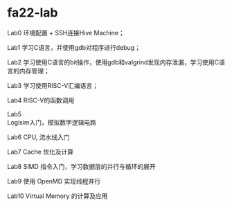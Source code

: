 # fa22-lab


Lab0
环境配置 + SSH连接Hive Machine；

Lab1 
学习C语言，并使用gdb对程序进行debug；

Lab2
学习使用C语言的bit操作，使用gdb和valgrind发现内存泄漏，学习使用C语言的内存管理；

Lab3
学习使用RISC-V汇编语言；

Lab4
RISC-V的函数调用

Lab5  
Logisim入门，模拟数字逻辑电路

Lab6
CPU, 流水线入门

Lab7
Cache 优化及计算

Lab8
SIMD 指令入门，学习数据层的并行与循环的展开

Lab9
使用 OpenMD 实现线程并行

Lab10
Virtual Memory 的计算及应用